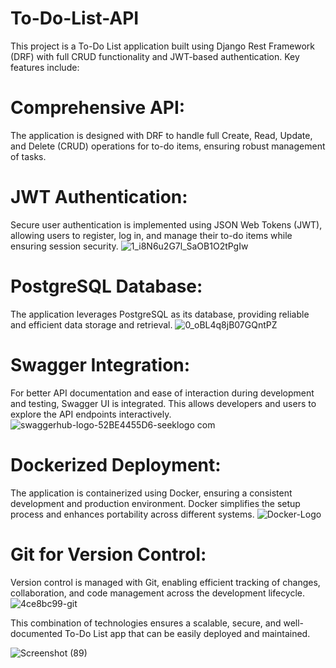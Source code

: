 # To-Do-List-API
This project is a To-Do List application built using Django Rest Framework (DRF) with full CRUD functionality and JWT-based authentication. Key features include:
# Comprehensive API:  
The application is designed with DRF to handle full Create, Read, Update, and Delete (CRUD) operations for to-do items, ensuring robust management of tasks.

# JWT Authentication: 
Secure user authentication is implemented using JSON Web Tokens (JWT), allowing users to register, log in, and manage their to-do items while ensuring session security.
![1_i8N6u2G7l_SaOB1O2tPgIw](https://github.com/user-attachments/assets/7d9d02ad-c39e-4a19-bce6-8e5574bcca60)


# PostgreSQL Database: 
The application leverages PostgreSQL as its database, providing reliable and efficient data storage and retrieval.
![0_oBL4q8jB07GQntPZ](https://github.com/user-attachments/assets/a98f3829-a86c-4e45-9e66-1e0a39520406)


# Swagger Integration: 
For better API documentation and ease of interaction during development and testing, Swagger UI is integrated. This allows developers and users to explore the API endpoints interactively.
![swaggerhub-logo-52BE4455D6-seeklogo com](https://github.com/user-attachments/assets/92774dae-3c7c-40f7-b959-9f4030fed28f)


# Dockerized Deployment: 
The application is containerized using Docker, ensuring a consistent development and production environment. Docker simplifies the setup process and enhances portability across different systems.
![Docker-Logo](https://github.com/user-attachments/assets/548fe049-60f9-4eeb-92c6-bfc61e679734)


# Git for Version Control: 
Version control is managed with Git, enabling efficient tracking of changes, collaboration, and code management across the development lifecycle.
![4ce8bc99-git](https://github.com/user-attachments/assets/ebf66016-35ab-4ad8-8af9-1373e15d6759)


This combination of technologies ensures a scalable, secure, and well-documented To-Do List app that can be easily deployed and maintained.

![Screenshot (89)](https://github.com/user-attachments/assets/7193e7c7-83bd-442e-bde3-17ba725faf55)
